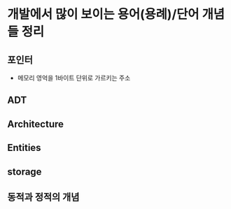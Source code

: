 # 개발에서 많이 보이는 용어(용례)/단어 개념들 정리

## 포인터
- 메모리 영억을 1바이트 단위로 가르키는 주소

## ADT

## Architecture

## Entities

## storage

## 동적과 정적의 개념

